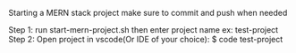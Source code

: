 Starting a MERN stack project
make sure to commit and push when needed

Step 1: run start-mern-project.sh then enter project name
	ex: test-project
Step 2: Open project in vscode(Or IDE of your choice):
	$ code test-project
